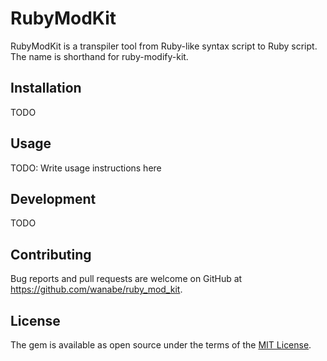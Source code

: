 # RubyModKit

RubyModKit is a transpiler tool from Ruby-like syntax script to Ruby script.
The name is shorthand for ruby-modify-kit.

## Installation

TODO

## Usage

TODO: Write usage instructions here

## Development

TODO

## Contributing

Bug reports and pull requests are welcome on GitHub at https://github.com/wanabe/ruby_mod_kit.

## License

The gem is available as open source under the terms of the [MIT License](https://opensource.org/licenses/MIT).
